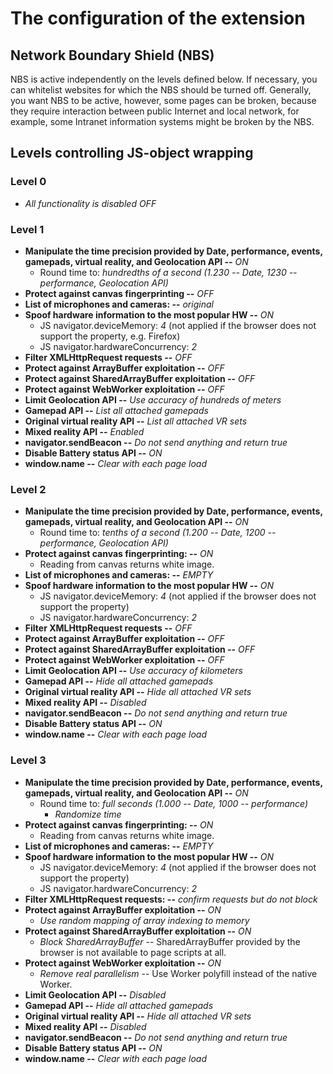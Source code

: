 # The configuration of the extension

## Network Boundary Shield (NBS)

NBS is active independently on the levels defined below. If necessary, you can whitelist websites for which the NBS should be turned off. Generally, you want NBS to be active, however, some pages can be broken, because they require interaction between public Internet and local network, for example, some Intranet information systems might be broken by the NBS.

## Levels controlling JS-object wrapping

### Level 0
* *All functionality is disabled OFF*

### Level 1

* **Manipulate the time precision provided by Date, performance, events, gamepads, virtual reality, and Geolocation API --** *ON*
    * Round time to: *hundredths of a second (1.230 -- Date, 1230 -- performance, Geolocation API)*
* **Protect against canvas fingerprinting --** *OFF*
* **List of microphones and cameras: --** *original*
* **Spoof hardware information to the most popular HW --** *ON*
    * JS navigator.deviceMemory: *4* (not applied if the browser does not support the property, e.g.
			Firefox)
    * JS navigator.hardwareConcurrency: *2*
* **Filter XMLHttpRequest requests --** *OFF*
* **Protect against ArrayBuffer exploitation --** *OFF*
* **Protect against SharedArrayBuffer exploitation --** *OFF*
* **Protect against WebWorker exploitation --** *OFF*
* **Limit Geolocation API --** *Use accuracy of hundreds of meters*
* **Gamepad API --** *List all attached gamepads*
* **Original virtual reality API --** *List all attached VR sets*
* **Mixed reality API --** *Enabled*
* **navigator.sendBeacon --** *Do not send anything and return true*
* **Disable Battery status API --** *ON*
* **window.name --** *Clear with each page load*

### Level 2
* **Manipulate the time precision provided by Date, performance, events, gamepads, virtual reality, and Geolocation API --** *ON*
    * Round time to: *tenths of a second (1.200 -- Date, 1200 -- performance, Geolocation API)*
* **Protect against canvas fingerprinting: --** *ON*
    * Reading from canvas returns white image.
* **List of microphones and cameras: --** *EMPTY*
* **Spoof hardware information to the most popular HW --** *ON*
    * JS navigator.deviceMemory: *4* (not applied if the browser does not support the property)
    * JS navigator.hardwareConcurrency: *2*
* **Filter XMLHttpRequest requests --** *OFF*
* **Protect against ArrayBuffer exploitation --** *OFF*
* **Protect against SharedArrayBuffer exploitation --** *OFF*
* **Protect against WebWorker exploitation --** *OFF*
* **Limit Geolocation API --** *Use accuracy of kilometers*
* **Gamepad API --** *Hide all attached gamepads*
* **Original virtual reality API --** *Hide all attached VR sets*
* **Mixed reality API --** *Disabled*
* **navigator.sendBeacon --** *Do not send anything and return true*
* **Disable Battery status API --** *ON*
* **window.name --** *Clear with each page load*

### Level 3
* **Manipulate the time precision provided by Date, performance, events, gamepads, virtual reality, and Geolocation API --** *ON*
    * Round time to: *full seconds (1.000 -- Date, 1000 -- performance)*
		* *Randomize time*
* **Protect against canvas fingerprinting: --** *ON*
    * Reading from canvas returns white image.
* **List of microphones and cameras: --** *EMPTY*
* **Spoof hardware information to the most popular HW --** *ON*
    * JS navigator.deviceMemory: *4* (not applied if the browser does not support the property)
    * JS navigator.hardwareConcurrency: *2*
* **Filter XMLHttpRequest requests: --** *confirm requests but do not block*
* **Protect against ArrayBuffer exploitation --** *ON*
    * *Use random mapping of array indexing to memory*
* **Protect against SharedArrayBuffer exploitation --** *ON*
    * *Block SharedArrayBuffer* -- SharedArrayBuffer provided by the browser is not available to page scripts at all.
* **Protect against WebWorker exploitation --** *ON*
    * *Remove real parallelism* -- Use Worker polyfill instead of the native Worker.
* **Limit Geolocation API --** *Disabled*
* **Gamepad API --** *Hide all attached gamepads*
* **Original virtual reality API --** *Hide all attached VR sets*
* **Mixed reality API --** *Disabled*
* **navigator.sendBeacon --** *Do not send anything and return true*
* **Disable Battery status API --** *ON*
* **window.name --** *Clear with each page load*

